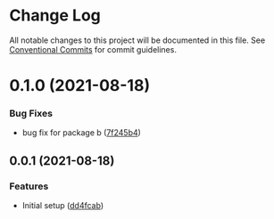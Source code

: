 # Change Log

All notable changes to this project will be documented in this file.
See [Conventional Commits](https://conventionalcommits.org) for commit guidelines.

# 0.1.0 (2021-08-18)


### Bug Fixes

* bug fix for package b ([7f245b4](https://github.com/luismaglz/miniature-enigma/commit/7f245b441f0a1e533a9ffc05c13966b237bb4a72))



## 0.0.1 (2021-08-18)


### Features

* Initial setup ([dd4fcab](https://github.com/luismaglz/miniature-enigma/commit/dd4fcabe1e398feefebcd9ff6a2be68c4a71b381))
